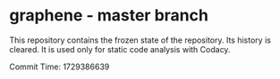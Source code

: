 # graphene - master branch

This repository contains the frozen state of the repository.
Its history is cleared. It is used only for static code
analysis with Codacy.

Commit Time: 1729386639